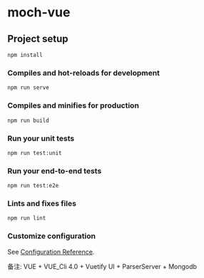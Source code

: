 <!--
 * @Author: Json.Xu
 * @Date: 2019-12-21 14:51:07
 * @LastEditTime : 2019-12-21 15:08:34
 * @LastEditors  : Json.Xu
 * @Description: 
 * @FilePath: \vue_vuetify_parseserver\README.md
 -->
# moch-vue

## Project setup
```
npm install
```

### Compiles and hot-reloads for development
```
npm run serve
```

### Compiles and minifies for production
```
npm run build
```

### Run your unit tests
```
npm run test:unit
```

### Run your end-to-end tests
```
npm run test:e2e
```

### Lints and fixes files
```
npm run lint
```

### Customize configuration
See [Configuration Reference](https://cli.vuejs.org/config/).


备注:
VUE + VUE_Cli 4.0 + Vuetify UI + ParserServer + Mongodb 
